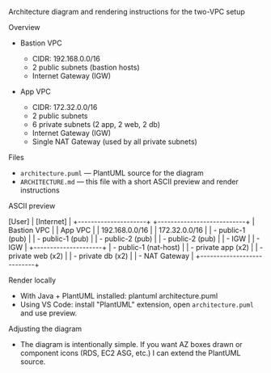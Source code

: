 Architecture diagram and rendering instructions for the two-VPC setup

Overview
- Bastion VPC
  - CIDR: 192.168.0.0/16
  - 2 public subnets (bastion hosts)
  - Internet Gateway (IGW)

- App VPC
  - CIDR: 172.32.0.0/16
  - 2 public subnets
  - 6 private subnets (2 app, 2 web, 2 db)
  - Internet Gateway (IGW)
  - Single NAT Gateway (used by all private subnets)

Files
- `architecture.puml` — PlantUML source for the diagram
- `ARCHITECTURE.md` — this file with a short ASCII preview and render instructions

ASCII preview

  [User] 
     |
  [Internet]
     |
  +---------------------+        +---------------------------+
  | Bastion VPC         |        | App VPC                   |
  | 192.168.0.0/16      |        | 172.32.0.0/16             |
  |  - public-1 (pub)   |        |  - public-1 (pub)         |
  |  - public-2 (pub)   |        |  - public-2 (pub)         |
  |  - IGW              |        |  - IGW                    |
  +---------------------+        |  - public-1 (nat-host)    |
                                 |  - private app (x2)       |
                                 |  - private web (x2)       |
                                 |  - private db  (x2)       |
                                 |  - NAT Gateway            |
                                 +---------------------------+

Render locally
- With Java + PlantUML installed:
  plantuml architecture.puml
- Using VS Code: install "PlantUML" extension, open `architecture.puml` and use preview.

Adjusting the diagram
- The diagram is intentionally simple. If you want AZ boxes drawn or component icons (RDS, EC2 ASG, etc.) I can extend the PlantUML source.
